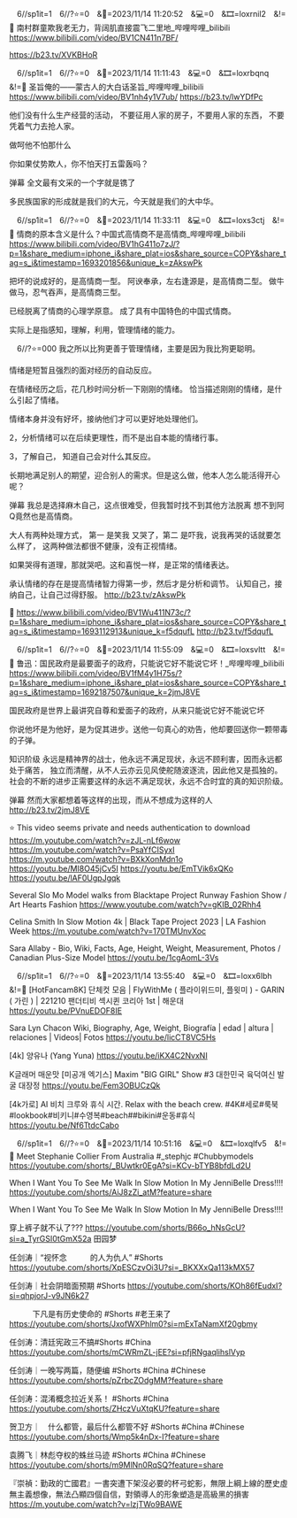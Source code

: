 
　6//sp1it=1　6//?⭐=0　&📅=2023/11/14 11:20:52　&💻=0　&🎞️=loxrnil2　&!=🌸
南村群童欺我老无力，背阔肌直接震飞二里地_哔哩哔哩_bilibili
https://www.bilibili.com/video/BV1CN411n7BF/

https://b23.tv/XVKBHoR

　6//sp1it=1　6//?⭐=0　&📅=2023/11/14 11:11:43　&💻=0　&🎞️=loxrbqnq　&!=🌸
圣旨俺的——蒙古人的大白话圣旨_哔哩哔哩_bilibili
https://www.bilibili.com/video/BV1nh4y1V7ub/
https://b23.tv/lwYDfPc

他们没有什么生产经营的活动，
不要征用人家的房子，不要用人家的东西，
不要凭着气力去抢人家。

做呵他不怕那什么

你如果仗势欺人，你不怕天打五雷轰吗？

弹幕
全文最有文采的一个字就是镌了

多民族国家的形成就是我们的大元，今天就是我们的大中华。

　6//sp1it=1　6//?⭐=0　&📅=2023/11/14 11:33:11　&💻=0　&🎞️=loxs3ctj　&!=🌸
情商的原本含义是什么？中国式高情商不是高情商_哔哩哔哩_bilibili
https://www.bilibili.com/video/BV1hG411o7zJ/?p=1&share_medium=iphone_i&share_plat=ios&share_source=COPY&share_tag=s_i&timestamp=1693201856&unique_k=zAkswPk

把坏的说成好的，是高情商一型。
阿谀奉承，左右逢源是，是高情商二型。
做牛做马，忍气吞声，是高情商三型。

已经脱离了情商的心理学原意。
成了具有中国特色的中国式情商。

实际上是指感知，理解，利用，管理情绪的能力。

　6//?⭐=000
我之所以比狗更善于管理情绪，主要是因为我比狗更聪明。

情绪是短暂且强烈的面对经历的自动反应。

在情绪经历之后，花几秒时间分析一下刚刚的情绪。
恰当描述刚刚的情绪，是什么引起了情绪。

情绪本身并没有好坏，接纳他们才可以更好地处理他们。

2，分析情绪可以在后续更理性，而不是出自本能的情绪行事。

3，了解自己，
知道自己会对什么其反应。

长期地满足别人的期望，迎合别人的需求。但是这么做，他本人怎么能活得开心呢？

弹幕
我总是选择麻木自己，这点很难受，但我暂时找不到其他方法脱离
想不到阿Q竟然也是高情商。

大人有两种处理方式，
第一
是笑我
又哭了，第二
是吓我，说我再哭的话就要怎么样了，
这两种做法都很不健康，没有正视情绪。

如果哭得有道理，那就哭吧。这和喜悦一样，是正常的情绪表达。

承认情绪的存在是提高情绪智力得第一步，然后才是分析和调节。
认知自己，接纳自己，让自己过得舒服。
http://b23.tv/zAkswPk

🌸
https://www.bilibili.com/video/BV1Wu411N73c/?p=1&share_medium=iphone_i&share_plat=ios&share_source=COPY&share_tag=s_i&timestamp=1693112913&unique_k=f5dqufL
http://b23.tv/f5dqufL

　6//sp1it=1　6//?⭐=0　&📅=2023/11/14 11:55:09　&💻=0　&🎞️=loxsvltt　&!=🌸
鲁迅：国民政府是最要面子的政府，只能说它好不能说它坏！_哔哩哔哩_bilibili
https://www.bilibili.com/video/BV1fM4y1H75s/?p=1&share_medium=iphone_i&share_plat=ios&share_source=COPY&share_tag=s_i&timestamp=1692187507&unique_k=2jmJ8VE

国民政府是世界上最讲究自尊和爱面子的政府，从来只能说它好不能说它坏

你说他坏是为他好，是为促其进步。送他一句真心的劝告，他却要回送你一颗带毒的子弹。

知识阶级
永远是精神界的战士，他永远不满足现状，永远不顾利害，因而永远都处于痛苦，
独立而清醒，从不人云亦云见风使舵随波逐流，因此他又是孤独的。
社会的不断的进步正需要这样的永远不满足现状，永远不合时宜的真的知识阶级。

弹幕
然而大家都想着等这样的出现，而从不想成为这样的人
http://b23.tv/2jmJ8VE

⭐
This video seems private and needs authentication to download
https://m.youtube.com/watch?v=zJL-nLf6wow
https://m.youtube.com/watch?v=PsaYfCISyxI
https://m.youtube.com/watch?v=BXkXonMdn1o
https://youtu.be/MI8O45jCv5I
https://youtu.be/EmTVik6xQKo
https://youtu.be/lAF0UgpJgqk

Several Slo Mo Model walks from Blacktape Project Runway Fashion Show / Art Hearts Fashion
https://www.youtube.com/watch?v=gKIB_02Rhh4

Celina Smith In Slow Motion 4k | Black Tape Project 2023 | LA Fashion Week
https://m.youtube.com/watch?v=170TMUnvXoc

Sara Allaby - Bio, Wiki, Facts, Age, Height, Weight, Measurement, Photos / Canadian Plus-Size Model
https://youtu.be/1cgAomL-3Vs

　6//sp1it=1　6//?⭐=0　&📅=2023/11/14 13:55:40　&💻=0　&🎞️=loxx6lbh　&!=🌸
[HotFancam8K] 단체컷 모음 | FlyWithMe ( 플라이위드미, 플윗미 ) - GARIN ( 가린 ) | 221210 팬더티비 섹시퀸 코리아 1st | 해운대
https://youtu.be/PVnuEDOF8IE

Sara Lyn Chacon Wiki, Biography, Age, Weight, Biografía | edad | altura | relaciones | Videos| Fotos
https://youtu.be/licCT8VC5Hs

[4k] 양유나 (Yang Yuna)
https://youtu.be/iKX4C2NvxNI

K글래머 매운맛 [미공개 엑기스] Maxim "BIG GIRL" Show #3 대한민국 육덕여신 발굴 대장정
https://youtu.be/Fem3OBUCzQk

[4k가로] AI 비치 크루와 휴식 시간. Relax with the beach crew. #4K#세로#룩북#lookbook#비키니#수영복#beach##bikini#운동#휴식
https://youtu.be/Nf6TtdcCabo

　6//sp1it=1　6//?⭐=0　&📅=2023/11/14 10:51:16　&💻=0　&🎞️=loxqlfv5　&!=🌸
Meet Stephanie Collier From Australia #_stephjc #Chubbymodels
https://youtube.com/shorts/_BUwtkr0EgA?si=KCv-bTYB8bfdLd2U

When I Want You To See Me Walk In Slow Motion In My JenniBelle Dress!!!!
https://youtube.com/shorts/AiJ8zZi_atM?feature=share

When I Want You To See Me Walk In Slow Motion In My JenniBelle Dress!!!!

穿上裤子就不认了???
https://youtube.com/shorts/B66o_hNsGcU?si=a_TyrGSI0tGmX52a
田园梦

任剑涛｜“视怀念　　　的人为仇人” #Shorts
https://youtube.com/shorts/XpESCzvOi3U?si=_BKXXxQa113kMX57

任剑涛｜社会阴暗面预期 #Shorts
https://youtube.com/shorts/KOh86fEudxI?si=qhpjorJ-v9JN6k27

　　　下凡是有历史使命的 #Shorts #老王来了
https://youtube.com/shorts/JxofWXPhlm0?si=mExTaNamXf20gbmy

任剑涛：清廷宪政三不搞#Shorts #China
https://youtube.com/shorts/mCWRmZL-jEE?si=pfjRNgaqlihslVyp

任剑涛｜一晚写两篇，随便编 #Shorts #China #Chinese
https://youtube.com/shorts/pZrbcZOdgMM?feature=share

任剑涛：混淆概念拉近关系！ #Shorts #China
https://youtube.com/shorts/ZHczVuXtqKU?feature=share

贺卫方｜　什么都管，最后什么都管不好 #Shorts #China #Chinese
https://youtube.com/shorts/Wmp5k4nDx-I?feature=share

袁腾飞｜林彪夺权的蛛丝马迹 #Shorts #China #Chinese
https://youtube.com/shorts/m9MlNn0RqSQ?feature=share

『崇禎：勤政的亡國君』一書突遭下架沒必要的杯弓蛇影，無限上綱上線的歷史虛無主義想像，無法凸顯四個自信，對領導人的形象塑造是高級黑的損害
https://m.youtube.com/watch?v=lzjTWo9BAWE
